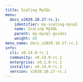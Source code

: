 ```yaml
---
title: Scaling MySQL
menu:
  docs_v2020.10.27-rc.1:
    identifier: my-scaling-mysql
    name: Scaling MySQL
    parent: my-mysql-guides
    weight: 43
menu_name: docs_v2020.10.27-rc.1
info:
  cli: v0.14.0-rc.1
  community: v0.14.0-rc.1
  enterprise: v0.1.0-rc.1
  installer: v0.14.0-rc.1
  version: v2020.10.27-rc.1
---
```


